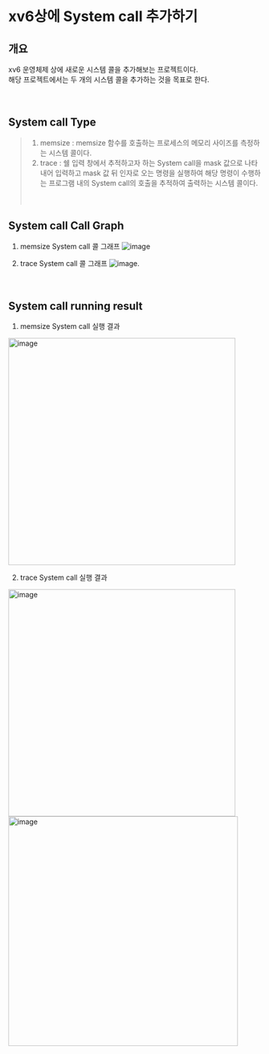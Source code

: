 # xv6상에 System call 추가하기

## 개요
xv6 운영체제 상에 새로운 시스템 콜을 추가해보는 프로젝트이다.<br>
해당 프로젝트에서는 두 개의 시스템 콜을 추가하는 것을 목표로 한다.      
<br><br>     


## System call Type
>1. memsize : memsize 함수를 호출하는 프로세스의 메모리 사이즈를 측정하는 시스템 콜이다.
>2. trace : 쉘 입력 창에서 추적하고자 하는 System call을 mask 값으로 나타내어 입력하고 mask 값 뒤 인자로 오는 명령을 실행하여 해당 명령이 수행하는 프로그램 내의 System call의 호출을 추적하여 출력하는 시스템 콜이다.      
<br><br>


## System call Call Graph
1. memsize System call 콜 그래프
![image](https://user-images.githubusercontent.com/64363668/235918602-f9d48a04-a4bd-46dd-afef-6ae9c2ebd818.jpeg)

2. trace System call 콜 그래프
![image](https://user-images.githubusercontent.com/64363668/235918648-2b057895-aa35-417d-b117-ae6078a91c45.jpeg).     
<br><br>


## System call running result
1. memsize System call 실행 결과
<img width="452" alt="image" src="https://user-images.githubusercontent.com/64363668/235919551-5ede0cdc-4f55-4d64-b2e7-8e7e878155f7.png">

2. trace System call 실행 결과
<img width="452" alt="image" src="https://user-images.githubusercontent.com/64363668/235919737-ce26b225-c007-45c0-b0c4-188e52cda228.png">
<img width="457" alt="image" src="https://user-images.githubusercontent.com/64363668/235919825-e2302cfd-5bba-4a19-8398-32f373f18c88.png">

